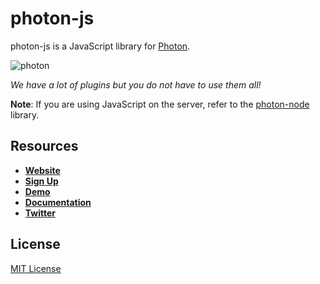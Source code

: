 # photon-js

photon-js is a JavaScript library for [Photon](https://photon.sh).

![photon](https://raw.githubusercontent.com/photonsh/photon-js/master/demo.png)

*We have a lot of plugins but you do not have to use them all!*

**Note**: If you are using JavaScript on the server, refer to the [photon-node](https://github.com/photonsh/photon-node) library.

## Resources

* **[Website](https://photon.sh)**
* **[Sign Up](https://photon.sh/signup)**
* **[Demo](https://photon.sh/demo)**
* **[Documentation](https://photon.sh/docs/libraries/javascript)**
* **[Twitter](https://twitter.com/photondotsh)**

## License

[MIT License](https://github.com/photonsh/photon-js/LICENSE)

